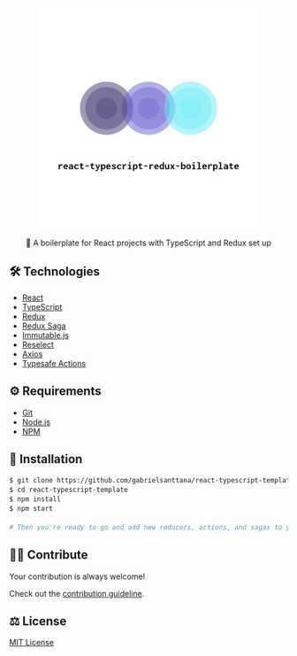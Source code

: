 <div align="center">
  <img src="./.github/logo.png" alt="react-typescript-template" width="400" />
</div>

<p align="center">🧬 A boilerplate for React projects with TypeScript and Redux set up</p>

## 🛠️ Technologies

<ul>
  <li><a href="https://reactjs.org/">React</a></li>
  <li><a href="https://www.typescriptlang.org/docs/">TypeScript</a></li>
  <li><a href="https://redux.js.org/">Redux</a></li>
  <li><a href="https://redux-saga.js.org/">Redux Saga</a></li>
  <li><a href="https://immutable-js.github.io/immutable-js/">Immutable.js</a></li>
  <li><a href="https://github.com/reduxjs/reselect">Reselect</a></li>
  <li><a href="https://github.com/axios/axios">Axios</a></li>
<li><a href="https://github.com/piotrwitek/typesafe-actions">Typesafe Actions</a></li>
</ul>

## ⚙️ Requirements

<ul>
  <li><a href="https://git-scm.com/">Git</a></li>
  <li><a href="https://nodejs.org/en/">Node.js</a></li>
  <li><a href="https://www.npmjs.com/">NPM</a></li>
</ul>
</ul>

## 🚀 Installation

```bash
$ git clone https://github.com/gabrielsanttana/react-typescript-template
$ cd react-typescript-template
$ npm install
$ npm start

# Then you're ready to go and add new reducers, actions, and sagas to your project!
```

## 💁🏽 Contribute

Your contribution is always welcome!

Check out the [contribution guideline](https://github.com/gabrielsanttana/react-typescript-template/blob/main/CONTRIBUTING.md).

## ⚖️ License

[MIT License](https://github.com/gabrielsanttana/react-typescript-template/blob/main/LICENSE)
